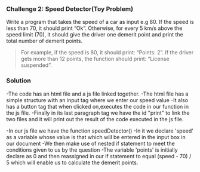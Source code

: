 ### Challenge 2: Speed Detector(Toy Problem)

Write a program that takes the speed of a car as input e.g 80. If the speed is less than 70, it should print “Ok”. Otherwise, for every 5 km/s above the speed limit (70), it should give the driver one demerit point and print the total number of demerit points.

   > For example, if the speed is 80, it should print: “Points: 2”. If the driver gets more than 12 points, the function should print: “License suspended”.


### Solution
-The code has an html file and a js file linked together.
-The html file has a simple structure with an input tag where we enter our speed value
-It also has a button tag that when clicked on,executes the code in our function in the js file.
-Finally in its last paragraph tag we have the id "print" to link the two files and it will print out the result of the code executed in the js file.

-In our js file we have the function speedDetector()
-In it we declare 'speed' as a variable whose value is that which will be entered in the input box in our document
-We then make use of nested if statement to meet the conditions given to us by the question
-The variable 'points' is initially declare as 0 and then reassigned in our if statement to equal (speed - 70) / 5 which will enable us to calculate the demerit points.